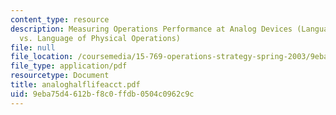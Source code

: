 ```yaml
---
content_type: resource
description: Measuring Operations Performance at Analog Devices (Language of Money
  vs. Language of Physical Operations)
file: null
file_location: /coursemedia/15-769-operations-strategy-spring-2003/9eba75d4612bf8c0ffdb0504c0962c9c_analoghalflifeacct.pdf
file_type: application/pdf
resourcetype: Document
title: analoghalflifeacct.pdf
uid: 9eba75d4-612b-f8c0-ffdb-0504c0962c9c
---
```

